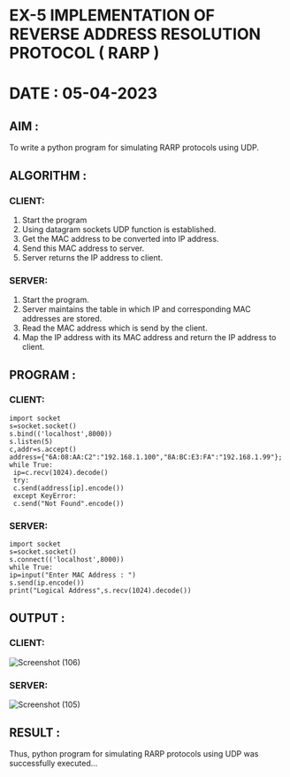 # EX-5 IMPLEMENTATION OF REVERSE ADDRESS RESOLUTION PROTOCOL ( RARP )

# DATE : 05-04-2023

## AIM :
To write a python program for simulating RARP protocols using UDP.


## ALGORITHM :
### CLIENT:
1. Start the program
2. Using datagram sockets UDP function is established.
3. Get the MAC address to be converted into IP address.
4. Send this MAC address to server.
5. Server returns the IP address to client.

### SERVER:
1. Start the program.
2. Server maintains the table in which IP and corresponding MAC addresses are stored.
3. Read the MAC address which is send by the client.
4. Map the IP address with its MAC address and return the IP address to client.

## PROGRAM :
### CLIENT:
```
import socket
s=socket.socket()
s.bind(('localhost',8000))
s.listen(5)
c,addr=s.accept()
address={"6A:08:AA:C2":"192.168.1.100","8A:BC:E3:FA":"192.168.1.99"};
while True:
 ip=c.recv(1024).decode()
 try:
 c.send(address[ip].encode())
 except KeyError:
 c.send("Not Found".encode())
 ```
 ### SERVER:
 ```
 import socket
s=socket.socket()
s.connect(('localhost',8000))
while True:
 ip=input("Enter MAC Address : ")
 s.send(ip.encode())
 print("Logical Address",s.recv(1024).decode())
 ```



## OUTPUT :
### CLIENT:
![Screenshot (106)](https://github.com/Jaiganesh235/EX-5/assets/118657189/b4d856ad-b80d-438a-b4fa-1a3cb9bdb9dc)


### SERVER:
![Screenshot (105)](https://github.com/Jaiganesh235/EX-5/assets/118657189/81de503c-21dd-4dff-8a10-ebc8ccbffb03)




## RESULT :
Thus, python program for simulating RARP protocols using UDP was successfully executed…
